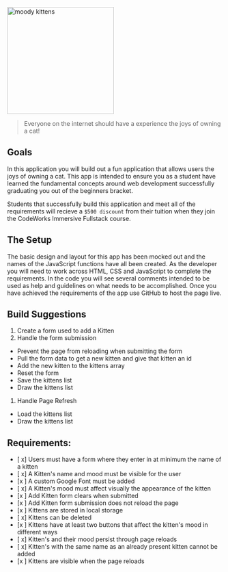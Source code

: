 <div class="text-center">
	<img src="https://codeworks.blob.core.windows.net/public/assets/img/projects/moody-logo.png" alt="moody kittens" height="250">
</div>

> Everyone on the internet should have a experience the joys of owning a cat!

## Goals
In this application you will build out a fun application that allows users the joys of owning a cat. This app is intended to ensure you as a student have learned the fundamental concepts around web development successfully graduating you out of the beginners bracket.

Students that successfully build this application and meet all of the requirements will recieve a `$500 discount` from their tuition when they join the CodeWorks Immersive Fullstack course. 

## The Setup
The basic design and layout for this app has been mocked out and the names of the JavaScript functions have all been created. As the developer you will need to work across HTML, CSS and JavaScript to complete the requirements. In the code you will see several comments intended to be used as help and guidelines on what needs to be accomplished. Once you have achieved the requirements of the app use GitHub to host the page live.

## Build Suggestions
1. Create a form used to add a Kitten
1. Handle the form submission
  - Prevent the page from reloading when submitting the form
  - Pull the form data to get a new kitten and give that kitten an id
  - Add the new kitten to the kittens array
  - Reset the form
  - Save the kittens list
  - Draw the kittens list
1. Handle Page Refresh
  - Load the kittens list
  - Draw the kittens list

## Requirements: 
- [ x] Users must have a form where they enter in at minimum the name of a kitten 
- [ x] A Kitten's name and mood must be visible for the user 
- [x ] A custom Google Font must be added 
- [ x] A Kitten's mood must affect visually the appearance of the kitten 
- [x ] Add Kitten form clears when submitted 
- [x ] Add Kitten form submission does not reload the page 
- [x ] Kittens are stored in local storage 
- [ x] Kittens can be deleted 
- [x ] Kittens have at least two buttons that affect the kitten's mood in different ways 
- [ x] Kitten's and their mood persist through page reloads 
- [ x] Kitten's with the same name as an already present kitten cannot be added 
- [x ] Kittens are visible when the page reloads
